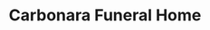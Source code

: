 ---
title: "Carbonara Funeral Home"
url: /melrose-park/carbonara-funeral-home/
shop: funeral directors
---